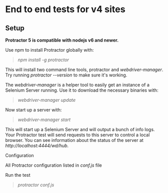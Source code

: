 # End to end tests for v4 sites

## Setup

**Protractor 5 is compatible with nodejs v6 and newer.**

Use npm to install Protractor globally with:

>*npm install -g protractor*

This will install two command line tools, protractor and *webdriver-manager*.
Try running *protractor --version* to make sure it's working.

The *webdriver-manager* is a helper tool to easily get an instance of a Selenium Server running. Use it to download the necessary binaries with:

>*webdriver-manager update*

Now start up a server with:

>*webdriver-manager start*

This will start up a Selenium Server and will output a bunch of info logs. Your Protractor test will send requests to this server to control a local browser. You can see information about the status of the server at *http://localhost:4444/wd/hub.*

Configuration

All Protractor configuration listed in *conf.js* file

Run the test

>*protractor conf.js*
